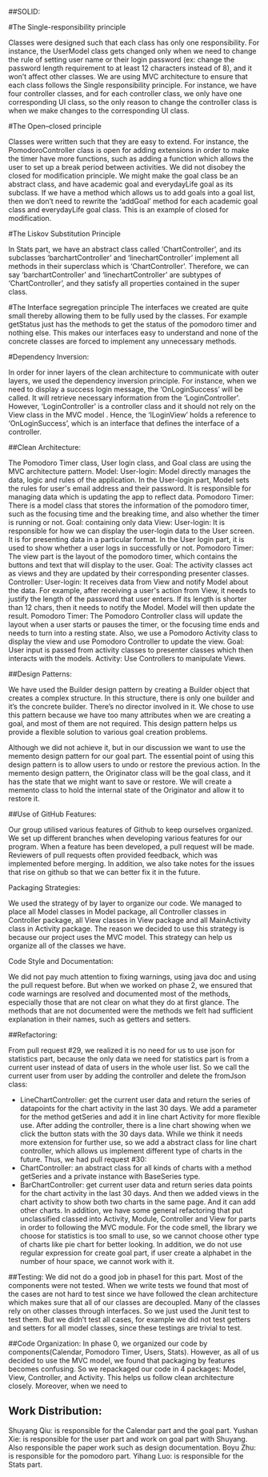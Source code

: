 ##SOLID:

#The Single-responsibility principle

Classes were designed such that each class has only one responsibility. For instance, the UserModel class gets changed only when we need to change the rule of setting user name or their login password (ex: change the password length requirement to at least 12 characters instead of 8), and it won’t affect other classes.
We are using MVC architecture to ensure that each class follows the Single responsibility principle. For instance, we have four controller classes, and for each controller class, we only have one corresponding UI class, so the only reason to change the controller class is when we make changes to the corresponding UI class.


#The Open–closed principle

Classes were written such that they are easy to extend. For instance, the PomodoroController class is open for adding extensions in order to make the timer have more functions, such as adding a function which allows the user to set up a break period between activities. We did not disobey the closed for modification principle. We might make the goal class be an abstract class, and have academic goal and everydayLife goal as its subclass. If we have a method which allows us to add goals into a goal list, then we don’t need to rewrite the ‘addGoal’ method for each academic goal class and everydayLife goal class. This is an example of closed for modification.

#The Liskov Substitution Principle

In Stats part, we have an abstract class called ‘ChartController’, and its subclasses ‘barchartController’ and ‘linechartController’ implement all methods in their superclass which is ‘ChartController’. Therefore, we can say ‘barchartController’ and ‘linechartController’ are subtypes of  ‘ChartController’, and they satisfy all properties contained in the super class.

#The Interface segregation principle
The interfaces we created are quite small thereby allowing them to be fully used by the classes. For example getStatus just has the methods to get the status of the pomodoro timer and nothing else. This makes our interfaces easy to understand and none of the concrete classes are forced to implement any unnecessary methods.

#Dependency Inversion:

In order for inner layers of the clean architecture to communicate with outer layers, we used the dependency inversion principle. For instance, when we need to display a success login message, the ‘OnLoginSuccess’ will be called. It will retrieve necessary information from the ‘LoginController'. However, ‘LoginController’ is a controller class and it should not rely on the View class in the MVC model . Hence, the ‘ILoginView’ holds a reference to ‘OnLoginSuccess’, which is an interface that defines the interface of a controller.


##Clean Architecture:

The Pomodoro Timer class, User login class, and Goal class are using the MVC architecture pattern.
Model:
User-login: Model directly manages the data, logic and rules of the application. In the User-login part, Model sets the rules for user's email address and their password. It is responsible for managing data which is updating the app to reflect data.
Pomodoro Timer: There is a model class that stores the information of the pomodoro timer, such as the focusing time and the breaking time, and also whether the timer is running or not.
Goal: containing only data
View:
User-login: It is responsible for how we can display the user-login data to the User screen. It is for presenting data in a particular format. In the User login part, it is used to show whether a user logs in successfully or not.
Pomodoro Timer: The view part is the layout of the pomodoro timer, which contains the buttons and text that will display to the user.
Goal: The activity classes act as views and they are updated by their corresponding presenter classes.
Controller:
User-login: It receives data from View and notify Model about the data. For example, after receiving a user's action from View, it needs to justify the length of the password that user enters. If its length is shorter than 12 chars, then it needs to notify the Model. Model will then update the result.
Pomodoro Timer: The Pomodoro Controller class will update the layout when a user starts or pauses the timer, or the focusing time ends and needs to turn into a resting state. Also, we use a Pomodoro Activity class to display the view and use Pomodoro Controller to update the view.
Goal: User input is passed from activity classes to presenter classes which then interacts with the models.
Activity:
Use Controllers to manipulate Views.

##Design Patterns:

We have used the Builder design pattern by creating a Builder object that creates a complex structure. In this structure, there is only one builder and it’s the concrete builder. There’s no director involved in it. We chose to use this pattern because we have too many attributes when we are creating a goal, and most of them are not required. This design pattern helps us provide a flexible solution to various goal creation problems.

Although we did not achieve it, but in our discussion we want to use the memento design pattern for our goal part. The essential point of using this design pattern is to allow users to undo or restore the previous action. In the memento design pattern, the Originator class will be the goal class, and it has the state that we might want to save or restore. We will create a memento class to hold the internal state of the Originator and allow it to restore it.


##Use of GitHub Features:

Our group utilised various features of Github to keep ourselves organized. We set up different branches when developing various features for our program. When a feature has been developed, a pull request will be made. Reviewers of pull requests often provided feedback, which was implemented before merging.
In addition, we also take notes for the issues that rise on github so that we can better fix it in the future.

Packaging Strategies:

We used the strategy of by layer to organize our code. We managed to place all Model classes in Model package, all Controller classes in Controller package, all View classes in View package and all MainActivity class in Activity package. The reason we decided to use this strategy is because our project uses the MVC model. This strategy can help us organize all of the classes we have.

Code Style and Documentation:

We did not pay much attention to fixing warnings, using java doc and using the pull request before. But when we worked on phase 2, we ensured that code warnings are resolved and documented most of the methods, especially those that are not clear on what they do at first glance. The methods that are not documented were the methods we felt had sufficient explanation in their names, such as getters and setters.

##Refactoring:

From pull request #29, we realized it is no need for us to use json for statistics part, because the only data we need for statistics part is from a current user instead of data of users in the whole user list. So we call the current user from user by adding the controller and delete the fromJson class:
- LineChartController: get the current user data and return the series of datapoints for the chart activity in the last 30 days. We add a parameter for the method getSeries and add it in line chart Activity for more flexible use.
  After adding the controller, there is a line chart showing when we click the button stats with the 30 days data. While we think it needs more extension for further use, so we add a abstract class for line chart controller, which allows us implement different type of charts in the future. Thus, we had pull request #30:
- ChartController: an abstract class for all kinds of charts with a method getSeries and a private instance with BaseSeries type.
- BarChartController: get current user data and return series data points for the chart activity in the last 30 days.
  And then we added views in the chart activity to show both two charts in the same page. And it can add other charts.
  In addition, we have some general refactoring that put unclassified classed into Activity, Module, Controller and View for parts in order to following the MVC module. For the code smell, the library we choose for statistics is too small to use, so we cannot choose other type of charts like pie chart for better looking. In addition, we do not use regular expression for create goal part, if user create a alphabet in the number of hour space, we cannot work with it.

##Testing:
We did not do a good job in phase1 for this part. Most of the components were not tested. When we write tests we found that most of the cases are not hard to test since we have followed the clean architecture which makes sure that all of our classes are decoupled. Many of the classes rely on other classes through interfaces. So we just used the Junit test to test them. But we didn’t test all cases, for example we did not test getters and setters for all model classes, since these testings are trivial to test.

##Code Organization:
In phase 0, we organized our code by components(Calendar, Pomodoro Timer, Users, Stats). However, as all of us decided to use the MVC model, we found that packaging by features becomes confusing. So we repackaged our code in 4 packages: Model, View, Controller, and Activity. This helps us follow clean architecture closely. Moreover, when we need to 

## Work Distribution:
Shuyang Qiu: is responsible for the Calendar part and the goal part.
Yushan Xie: is responsible for the user part and work on goal part with Shuyang. Also responsible the paper work such as design documentation.
Boyu Zhu: is responsible for the pomodoro part.
Yihang Luo: is responsible for the Stats part. 